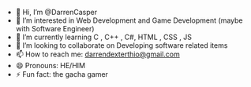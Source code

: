 - 👋 Hi, I’m @DarrenCasper
- 👀 I’m interested in Web Development and Game Development (maybe with Software Engineer)
- 🌱 I’m currently learning C , C++ , C#, HTML , CSS , JS
- 💞️ I’m looking to collaborate on Developing software related items
- 📫 How to reach me: darrendexterthio@gmail.com
- 😄 Pronouns: HE/HIM
- ⚡ Fun fact: the gacha gamer

<!---
DarrenCasper/DarrenCasper is a ✨ special ✨ repository because its `README.md` (this file) appears on your GitHub profile.
You can click the Preview link to take a look at your changes.
--->
